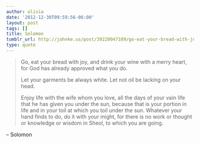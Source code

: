 ```yaml
---
author: olivia
date: '2012-12-30T09:59:56-06:00'
layout: post
tags: []
title: Solomon
tumblr_url: http://jahnke.us/post/39220047189/go-eat-your-bread-with-joy-and-drink-your-wine
type: quote
---
```


> Go, eat your bread with joy, and drink your wine with a merry heart, for God has already approved what you do.
>
> Let your garments be always white. Let not oil be lacking on your head.
>
> Enjoy life with the wife whom you love, all the days of your vain life that he has given you under the sun, because that is your portion in life and in your toil at which you toil under the sun. Whatever your hand finds to do, do it with your might, for there is no work or thought or knowledge or wisdom in Sheol, to which you are going.

– Solomon
